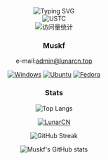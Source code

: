 <!--suppress HtmlDeprecatedAttribute -->
<div align="center">
  
  <!-- dynamic typing effect 动态打字效果 -->
  <div align="center">
      <img src="https://readme-typing-svg.demolab.com?font=Fira+Code&pause=1000&width=435&lines= Badlion; Badlion.top.top&center=true&size=24" alt="Typing SVG" />
  </div>
    <!-- knock code pictures 敲代码的图片 -->
<img align="center" src="https://mc-heads.net/head/USTC" alt="USTC">

  <!-- profile logo 个人资料徽标 -->
  <div align="center">
    <!-- visitor statistics logo 访问量统计徽标 -->
    <img src="https://komarev.com/ghpvc/?username=muskf&label=Views&color=0e75b6&style=flat" alt="访问量统计" />
  </div>

### Muskf
e-mail:admin@lunarcn.top

[![Windows](https://img.shields.io/badge/-Windows-black?logo=Windows&logoColor=fff)](https://www.microsoft.com/zh-cn/windows)
[![Ubuntu](https://img.shields.io/badge/-Ubuntu-black?logo=Ubuntu&logoColor=fff)](https://ubuntu.com/)
[![Fedora](https://img.shields.io/badge/-fedora-black?logo=fedora&logoColor=fff)](https://www.fedoraproject.org/)


### Stats


![Top Langs](https://github-readme-stats.vercel.app/api/top-langs/?username=muskf&layout=compact&theme=radical)

[![LunarCN](https://github-readme-stats.vercel.app/api/pin/?username=CubeWhyMC&repo=LunarClient-CN&theme=radical)](https://github.com/CubeWhyMC/LunarClient-CN)

![GitHub Streak](https://github-readme-streak-stats.herokuapp.com/?user=muskf&theme=radical)

![Muskf's GitHub stats](https://github-readme-stats.vercel.app/api?username=muskf&show_icons=true&count_private=true&theme=tokyonight)

</div>
